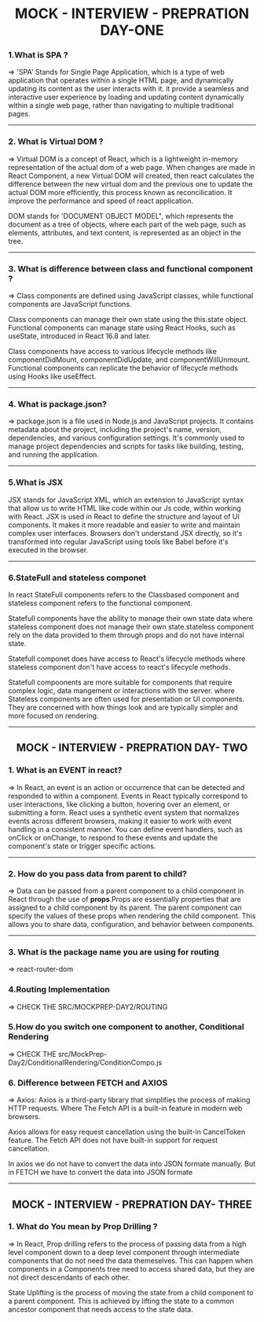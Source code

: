 <center><h1>MOCK - INTERVIEW - PREPRATION DAY-ONE</h1> </center>

### 1.What is SPA ?  

=> 
'SPA' Stands for Single Page Application, which is a type of web application that operates within a single HTML  page, and dynamically updating its content as the user interacts with it.
it provide a seamless and interactive user experience by loading and updating content dynamically within a single web page, rather than navigating to multiple traditional pages.
<hr>

###  2. What is Virtual DOM ?   
=> 
Virtual DOM is a concept of React, which is a lightweight in-memory representation of the actual dom of a web page. When changes are made in React Component, a new Virtual DOM will created, then react calculates the difference between the new virtual dom and the previous one to update the actual DOM more efficiently, this process known as reconcilication. It improve the performance and speed of react application.

DOM stands for 'DOCUMENT OBJECT MODEL", which  represents the document as a tree of objects, where each part of the web page, such as elements, attributes, and text content, is represented as an object in the tree.

<hr>

### 3. What is difference between class and functional component ?  
=> 
Class components are defined using JavaScript classes, while functional components are JavaScript functions.

Class components can manage their own state using the this.state object. Functional components can manage state using React Hooks, such as useState, introduced in React 16.8 and later.

Class components have access to various lifecycle methods like componentDidMount, componentDidUpdate, and componentWillUnmount. Functional components can replicate the behavior of lifecycle methods using Hooks like useEffect.

<hr>


### 4. What is package.json?  
=>
package.json is a file used in Node.js and JavaScript projects. It contains metadata about the project, including the project's name, version, dependencies, and various configuration settings. It's commonly used to manage project dependencies and scripts for tasks like building, testing, and running the application.

<hr>

### 5.What is JSX  

JSX stands for JavaScript XML, which an extension to JavaScript syntax that allow us to write HTML like code within our Js code, within working with React.  JSX is used in React to define the structure and layout of UI components. It makes it more readable and easier to write and maintain complex user interfaces. Browsers don't understand JSX directly, so it's transformed into regular JavaScript using tools like Babel before it's executed in the browser.

<hr>

### 6.StateFull and stateless componet   

In react StateFull components refers to the Classbased component and stateless component refers to the functional component.

Statefull components have the ability to manage their own state data where stateless component does not manage their own state.stateless component rely on the data provided to them through props and do not have internal state.

Statefull componet does have access to React's lifecycle methods where stateless component don't have access to react's lifecycle methods.

Statefull compoonents are more suitable for components that require complex logic, data mangement or interactions with the server. where
  Stateless components are often used for presentation or UI components. They are concerned with how things look and are typically simpler and more focused on rendering.



<hr>
<center><h2>MOCK - INTERVIEW - PREPRATION DAY- TWO</h2> </center>

### 1. What is an EVENT in react?
=> In React, an event is an action or occurrence that can be detected and responded to within a component. Events in React typically correspond to user interactions, like clicking a button, hovering over an element, or submitting a form. React uses a synthetic event system that normalizes events across different browsers, making it easier to work with event handling in a consistent manner. You can define event handlers, such as onClick or onChange, to respond to these events and update the component's state or trigger specific actions.

<hr>


### 2. How do you pass data from parent to child?
=> Data can be passed from a parent component to a child component in React through the use of **props**.Props are essentially properties that are assigned to a child component by its parent. The parent component can specify the values of these props when rendering the child component. This allows you to share data, configuration, and behavior between components.

<hr>

### 3. What is the package name you are using for routing
=> react-router-dom

### 4.Routing Implementation
=> CHECK THE SRC/MOCKPREP-DAY2/ROUTING

### 5.How do you switch one component to another, Conditional Rendering
=> CHECK THE src/MockPrep-Day2/ConditionalRendering/ConditionCompo.js

### 6. Difference between FETCH and AXIOS
=>
Axios: Axios is a third-party library that simplifies the process of making HTTP requests. Where The Fetch API is a built-in feature in modern web browsers.

 Axios allows for easy request cancellation using the built-in CancelToken feature. The Fetch API does not have built-in support for request cancellation. 

 In axios we do not have to convert the data into JSON formate manually. But in FETCH we have to convert the data into JSON formate 

 <hr>
<center><h2>MOCK - INTERVIEW - PREPRATION DAY- THREE</h2> </center>

### 1. What do You mean by Prop Drilling ?

=> In React, Prop drilling refers to the process of passing data from a high level component down to a deep level component through intermediate components that do not need the data themeselves.
This can happen when components in a Components tree need to access shared data, but they are not direct descendants of each other.

State Uplifting is the process of moving the state from a child component to a parent component. This is achieved  by lifting the state to a common ancestor component that needs access to the state data.